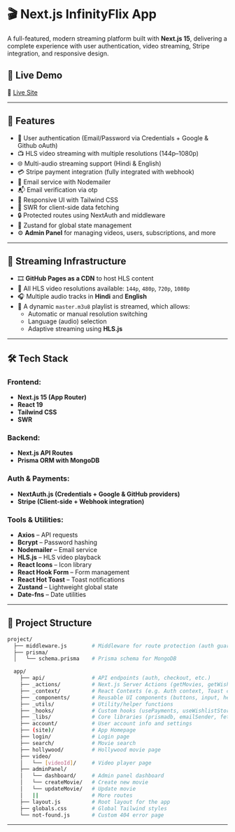 # 🎬 Next.js InfinityFlix App

A full-featured, modern streaming platform built with **Next.js 15**, delivering a complete experience with user authentication, video streaming, Stripe integration, and responsive design.

## 🚀 Live Demo

🔗 [Live Site](https://nextjs-infinity-flix.vercel.app)  

---

## 🧩 Features

- 🔐 User authentication (Email/Password via Credentials + Google & Github oAuth)
- 📺 HLS video streaming with multiple resolutions (144p–1080p)
- 🌐 Multi-audio streaming support (Hindi & English)
- 💳 Stripe payment integration (fully integrated with webhook)
- 📧 Email service with Nodemailer
- 📬 Email verification via otp
- 🧾 Responsive UI with Tailwind CSS
- 🔄 SWR for client-side data fetching
- 🔒 Protected routes using NextAuth and middleware
- 🧠 Zustand for global state management
- ⚙️ **Admin Panel** for managing videos, users, subscriptions, and more

---

## 🎥 Streaming Infrastructure

- 🎞️ **GitHub Pages as a CDN** to host HLS content
- 📂 All HLS video resolutions available: `144p`, `480p`, `720p`, `1080p`
- 🎧 Multiple audio tracks in **Hindi** and **English**
- 🧠 A dynamic `master.m3u8` playlist is streamed, which allows:
  - Automatic or manual resolution switching
  - Language (audio) selection
  - Adaptive streaming using **HLS.js**

---

## 🛠️ Tech Stack

### Frontend:
- **Next.js 15 (App Router)**
- **React 19**
- **Tailwind CSS**
- **SWR**

### Backend:
- **Next.js API Routes**
- **Prisma ORM with MongoDB**

### Auth & Payments:
- **NextAuth.js (Credentials + Google & GitHub providers)**
- **Stripe (Client-side + Webhook integration)**

### Tools & Utilities:
- **Axios** – API requests  
- **Bcrypt** – Password hashing  
- **Nodemailer** – Email service  
- **HLS.js** – HLS video playback  
- **React Icons** – Icon library  
- **React Hook Form** – Form management  
- **React Hot Toast** – Toast notifications  
- **Zustand** – Lightweight global state  
- **Date-fns** – Date utilities

---

## 📂 Project Structure

```bash
project/
  ├── middleware.js        # Middleware for route protection (auth guard)
  ├── prisma/
  │   └── schema.prisma    # Prisma schema for MongoDB

  app/
    ├── api/               # API endpoints (auth, checkout, etc.)
    ├── _actions/          # Next.js Server Actions (getMovies, getWishlist, getEpisode etc.)
    ├── _context/          # React Contexts (e.g. Auth context, Toast context)
    ├── _components/       # Reusable UI components (buttons, input, header etc.)
    ├── _utils/            # Utility/helper functions
    ├── _hooks/            # Custom hooks (usePayments, useWishlistStore)
    ├── _libs/             # Core libraries (prismadb, emailSender, fetcher etc.)
    ├── account/           # User account info and settings
    ├── (site)/            # App Homepage
    ├── login/             # Login page
    ├── search/            # Movie search
    ├── hollywood/         # Hollywood movie page
    ├── video/          
    │   └── [videoId]/     # Video player page
    ├── adminPanel/          
    │   └── dashboard/     # Admin panel dashboard
    │   └── createMovie/   # Create new movie
    │   └── updateMovie/   # Update movie
    │   ||                 # More routes
    ├── layout.js          # Root layout for the app
    ├── globals.css        # Global Tailwind styles
    └── not-found.js       # Custom 404 error page
```

---
